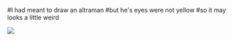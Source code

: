 #I had meant to draw an altraman
#but he's eyes were not yellow
#so it may looks a little weird

![](https://github.com/ophwsjtu18/ohw22s/tree/main/FF/my_profile)


